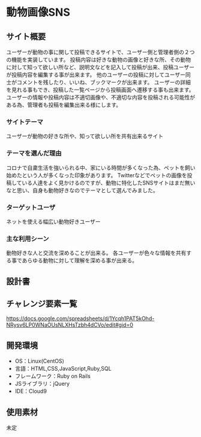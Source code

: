 # 動物画像SNS

## サイト概要
ユーザーが動物の事に関して投稿できるサイトで、ユーザー側と管理者側の２つの機能を実装しています。
投稿内容は好きな動物の画像と好きな所、その動物に対して知って欲しい所など、説明文などを記入して投稿が出来、投稿ユーザーが投稿内容を編集する事が出来ます。
他のユーザーの投稿に対してユーザー同士がコメントを残したり、いいね、ブックマークが出来ます。
ユーザーの詳細を見れる事もでき、投稿した一覧ページから投稿画面へ遷移する事も出来ます。
ユーザーの情報や投稿内容は不適切画像や、不適切な内容を投稿される可能性がある為、管理者も投稿を編集出来る様にします。


### サイトテーマ
ユーザーが動物の好きな所や、知って欲しい所を共有出来るサイト

### テーマを選んだ理由
コロナで自粛生活を強いられる中、家にいる時間が多くなった為、ペットを飼い始めたという人が多くなった印象があります。
Twitterなどでペットの画像を投稿している人達をよく見かけるのですが、動物に特化したSNSサイトはまだ無いなと思い、自身も動物好きなのでテーマとして選んでみました。

### ターゲットユーザ
ネットを使える幅広い動物好きユーザー

### 主な利用シーン
動物好きな人と交流を深めることが出来る。
各ユーザーが色々な情報を共有する事であらゆる動物に対して理解を深める事が出来る。

## 設計書


## チャレンジ要素一覧
<https://docs.google.com/spreadsheets/d/1Ycqh1PAT5kOhd-NRysv6LP0WNaOUsNLXHsTzbh4dCVo/edit#gid=0>

## 開発環境
- OS：Linux(CentOS)
- 言語：HTML,CSS,JavaScript,Ruby,SQL
- フレームワーク：Ruby on Rails
- JSライブラリ：jQuery
- IDE：Cloud9

## 使用素材
未定